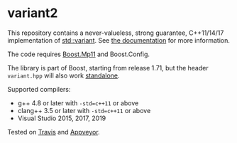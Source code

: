 # variant2

This repository contains a never-valueless, strong guarantee, C++11/14/17
implementation of [std::variant](http://en.cppreference.com/w/cpp/utility/variant).
See [the documentation](https://www.boost.org/libs/variant2)
for more information.

The code requires [Boost.Mp11](https://github.com/boostorg/mp11) and
Boost.Config.

The library is part of Boost, starting from release 1.71, but the header
`variant.hpp` will also work [standalone](https://godbolt.org/z/nVUNKX).

Supported compilers:

* g++ 4.8 or later with `-std=c++11` or above
* clang++ 3.5 or later with `-std=c++11` or above
* Visual Studio 2015, 2017, 2019

Tested on [Travis](https://travis-ci.org/boostorg/variant2/) and
[Appveyor](https://ci.appveyor.com/project/pdimov/variant2-fkab9).
